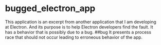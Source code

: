 # bugged_electron_app
This application is an excerpt from another application that I am developing at Electron. And its purpose is to help Electron developers find the fault. It has a behavior that is possibly due to a bug.
##bug
It presents a process race that should not occur leading to erroneous behavior of the app.

